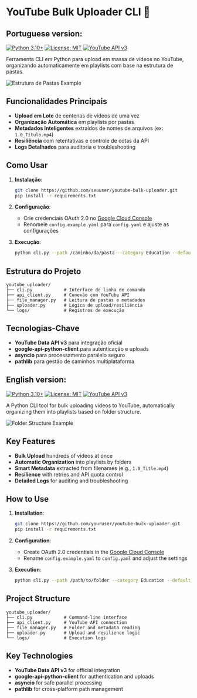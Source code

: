 # YouTube Bulk Uploader CLI 🚀

## Portuguese version:

[![Python 3.10+](https://img.shields.io/badge/python-3.10+-blue.svg)](https://www.python.org/)
[![License: MIT](https://img.shields.io/badge/License-MIT-yellow.svg)](https://opensource.org/licenses/MIT)
[![YouTube API v3](https://img.shields.io/badge/YouTube%20API-v3-red.svg)](https://developers.google.com/youtube/v3)

Ferramenta CLI em Python para upload em massa de vídeos no YouTube, organizando automaticamente em playlists com base na estrutura de pastas.

![Estrutura de Pastas Example](https://via.placeholder.com/600x200?text=Pasta1/%7C+Pasta2/%7C+Pasta3+-+V%C3%ADdeos+Organizados)

## Funcionalidades Principais
- **Upload em Lote** de centenas de vídeos de uma vez
- **Organização Automática** em playlists por pastas
- **Metadados Inteligentes** extraídos de nomes de arquivos (ex: `1.0_Título.mp4`)
- **Resiliência** com retentativas e controle de cotas da API
- **Logs Detalhados** para auditoria e troubleshooting

## Como Usar
1. **Instalação**:
   ```bash
   git clone https://github.com/seuuser/youtube-bulk-uploader.git
   pip install -r requirements.txt
   ```

2. **Configuração**:
   - Crie credenciais OAuth 2.0 no [Google Cloud Console](https://console.cloud.google.com/)
   - Renomeie `config.example.yaml` para `config.yaml` e ajuste as configurações

3. **Execução**:
   ```bash
   python cli.py --path /caminho/da/pasta --category Education --default_tags "tutorial,python"
   ```

## Estrutura do Projeto
```
youtube_uploader/
├── cli.py            # Interface de linha de comando
├── api_client.py     # Conexão com YouTube API
├── file_manager.py   # Leitura de pastas e metadados
├── uploader.py       # Lógica de upload/resiliência
└── logs/             # Registros de execução
```

## Tecnologias-Chave
- **YouTube Data API v3** para integração oficial
- **google-api-python-client** para autenticação e uploads
- **asyncio** para processamento paralelo seguro
- **pathlib** para gestão de caminhos multiplataforma


## English version:

[![Python 3.10+](https://img.shields.io/badge/python-3.10+-blue.svg)](https://www.python.org/)
[![License: MIT](https://img.shields.io/badge/License-MIT-yellow.svg)](https://opensource.org/licenses/MIT)
[![YouTube API v3](https://img.shields.io/badge/YouTube%20API-v3-red.svg)](https://developers.google.com/youtube/v3)

A Python CLI tool for bulk uploading videos to YouTube, automatically organizing them into playlists based on folder structure.

![Folder Structure Example](https://via.placeholder.com/600x200?text=Folder1/%7C+Folder2/%7C+Folder3+-+Organized+Videos)

## Key Features
- **Bulk Upload** hundreds of videos at once
- **Automatic Organization** into playlists by folders
- **Smart Metadata** extracted from filenames (e.g., `1.0_Title.mp4`)
- **Resilience** with retries and API quota control
- **Detailed Logs** for auditing and troubleshooting

## How to Use
1. **Installation**:
   ```bash
   git clone https://github.com/youruser/youtube-bulk-uploader.git
   pip install -r requirements.txt
   ```

2. **Configuration**:
   - Create OAuth 2.0 credentials in the [Google Cloud Console](https://console.cloud.google.com/)
   - Rename `config.example.yaml` to `config.yaml` and adjust the settings

3. **Execution**:
   ```bash
   python cli.py --path /path/to/folder --category Education --default_tags "tutorial,python"
   ```

## Project Structure
```
youtube_uploader/
├── cli.py            # Command-line interface
├── api_client.py     # YouTube API connection
├── file_manager.py   # Folder and metadata reading
├── uploader.py       # Upload and resilience logic
└── logs/             # Execution logs
```

## Key Technologies
- **YouTube Data API v3** for official integration
- **google-api-python-client** for authentication and uploads
- **asyncio** for safe parallel processing
- **pathlib** for cross-platform path management




